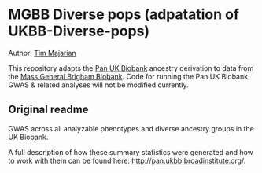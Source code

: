 # MGBB Diverse pops (adpatation of UKBB-Diverse-pops)
Author: [Tim Majarian](tmajaria@broadinstitute.org)

This repository adapts the [Pan UK Biobank](https://pan.ukbb.broadinstitute.org/) ancestry derivation to data from the [Mass General Brigham Biobank](https://www.massgeneral.org/research/division-clinical-research/). Code for running the Pan UK Biobank GWAS & related analyses will not be modified currently.


## Original readme
GWAS across all analyzable phenotypes and diverse ancestry groups in the UK Biobank.

A full description of how these summary statistics were generated and how to work with them can be found here: http://pan.ukbb.broadinstitute.org/. 
